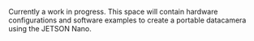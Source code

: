 Currently a work in progress. This space will contain hardware configurations and software examples to create a portable datacamera using the JETSON Nano.
